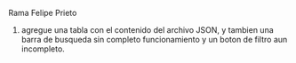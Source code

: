 Rama Felipe Prieto
1) agregue una tabla con el contenido del archivo JSON, y tambien una barra de busqueda sin completo funcionamiento y un
boton de filtro aun incompleto.